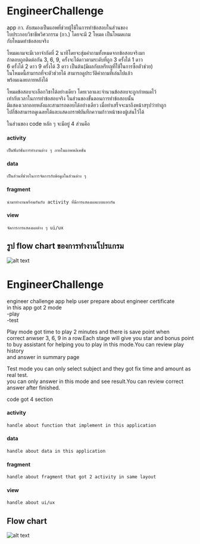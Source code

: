 # EngineerChallenge

app กว. ลับสมองเป็นแอพที่ช่วยผู้ใช้ในการทำข้อสอบในส่วนของ  
ใบประกอบวิชาชีพวิศวกรรม (กว.) โดยจะมี 2 โหมด เป็นโหมดเกม  
กับโหมดทำข้อสอบจริง
 
  โหมดเกมจะมีเวลาจำกัดที่ 2 นาทีโดยจะสุ่มคำถามทั้งหมดจากข้อสอบจริงมา  
ถ้าตอบถูกติดต่อกัน 3, 6, 9, ครั้งจะได้ดาวตามระดับที่ถูก 3 ครั้งได้ 1 ดาว  
6 ครั้งได้ 2 ดาว 9 ครั้งได้ 3 ดาว เป็นต้น(มีผลกับเหรียญที่ใช้ในการซื้อตัวช่วย)  
ในโหมดนี้สามารถที่จะตัวช่วยได้ สามารถดูประวัติคำถามที่เล่นไปแล้ว  
พร้อมเฉลยภายหลังได้

  โหมดข้อสอบจะเลือกวิชาได้อย่างเดียว โดยเวลาและจำนวนข้อสอบจะถูกกำหนดไว้  
เท่ากับเวลาในการทำข้อสอบจริง ในส่วนของขั้นตอนการทำข้อสอบนั้น  
มีแสดงเวลาถอยหลังและสามารถตอบได้อย่างเดียว เมื่อทำเสร็จจะมาถึงหน้าสรุปว่าทำถูก  
ไปกี่ข้อสามารถดูเฉลยได้และแสดงกราฟบันทึกความก้าวหน้าของผู้เล่นไว้ได้  

ในส่วนของ code หลัก ๆ จะมีอยู่ 4 ส่วนคือ  
#### activity  
    เป็นฟังก์ชั่นการทำงานต่าง ๆ ภายในแอพพลิเคชั่น  
#### data  
    เป็นส่วนที่ช่วยในการจัดการกับข้อมูลในส่วนต่าง ๆ  
#### fragment  
    นำมาทำงานพร้อมกันกับ activity ที่มีการแสดงผลแบบแยกกัน  
#### view  
    จัดการการแสดงผลต่าง ๆ ui/ux  

## รูป flow chart ของการทำงานโปรแกรม
![alt text](https://imgur.com/kp5h9Hc.png)



# EngineerChallenge
engineer challenge app help user prepare about engineer certificate  
in this app got 2 mode  
-play  
-test  

Play mode got time to play 2 minutes and there is save point when  
correct anwser 3, 6, 9 in a row.Each stage will give you star and bonus point  
to buy assistant for helping you to play in this mode.You can review play history  
and answer in summary page

Test mode you can only select subject and they got fix time and amount as real test.  
you can only answer in this mode and see result.You can review correct answer after finished.

code got 4 section  
#### activity  
    handle about function that implement in this application  
#### data  
    handle about data in this application  
#### fragment  
    handle about fragment that got 2 activity in same layout  
#### view  
    handle about ui/ux
    
## Flow chart
![alt text](https://imgur.com/kp5h9Hc.png)
    
